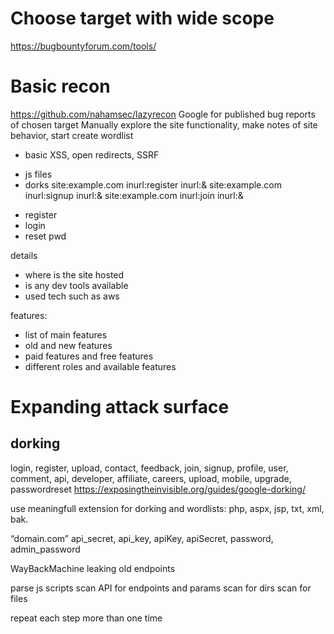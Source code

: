
# Choose target with wide scope

https://bugbountyforum.com/tools/

# Basic recon
https://github.com/nahamsec/lazyrecon
Google for published bug reports of chosen target
Manually explore the site functionality, make notes of site behavior, start create wordlist

 * basic XSS, open redirects, SSRF
 - js files
 - dorks
site:example.com inurl:register inurl:& site:example.com inurl:signup inurl:&
site:example.com inurl:join inurl:&

* register
* login
* reset pwd

details
* where is the site hosted
* is any dev tools available
* used tech such as aws

features:
* list of main features
* old and new features
* paid features and free features
* different roles and available features
# Expanding attack surface
## dorking

login, register, upload, contact, feedback, join, signup, profile, user, comment, api, developer, affiliate, careers, upload, mobile, upgrade, passwordreset
https://exposingtheinvisible.org/guides/google-dorking/

use meaningfull extension for dorking and wordlists:
php, aspx, jsp, txt, xml, bak. 

“domain.com” api_secret, api_key, apiKey, apiSecret, password,
admin_password 


WayBackMachine leaking old endpoints 

parse js scripts
scan API for endpoints and params
scan for dirs
scan for files

repeat each step more than one time

